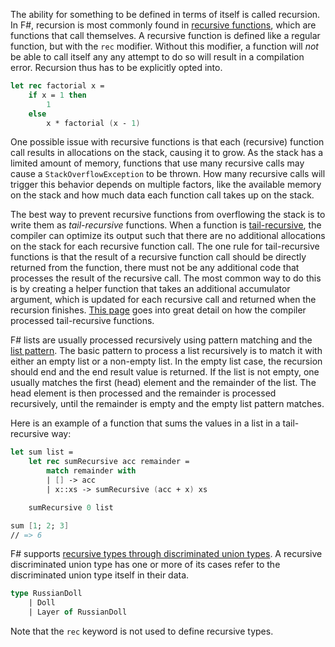 The ability for something to be defined in terms of itself is called recursion. In F#, recursion is most commonly found in [recursive functions][recursive-functions], which are functions that call themselves. A recursive function is defined like a regular function, but with the `rec` modifier. Without this modifier, a function will _not_ be able to call itself any any attempt to do so will result in a compilation error. Recursion thus has to be explicitly opted into.

```fsharp
let rec factorial x =
    if x = 1 then
        1
    else
        x * factorial (x - 1)
```

One possible issue with recursive functions is that each (recursive) function call results in allocations on the stack, causing it to grow. As the stack has a limited amount of memory, functions that use many recursive calls may cause a `StackOverflowException` to be thrown. How many recursive calls will trigger this behavior depends on multiple factors, like the available memory on the stack and how much data each function call takes up on the stack.

The best way to prevent recursive functions from overflowing the stack is to write them as _tail-recursive_ functions. When a function is [tail-recursive][tail-recursion], the compiler can optimize its output such that there are no additional allocations on the stack for each recursive function call. The one rule for tail-recursive functions is that the result of a recursive function call should be directly returned from the function, there must not be any additional code that processes the result of the recursive call. The most common way to do this is by creating a helper function that takes an additional accumulator argument, which is updated for each recursive call and returned when the recursion finishes. [This page][tail-recursion-in-depth] goes into great detail on how the compiler processed tail-recursive functions.

F# lists are usually processed recursively using pattern matching and the [list pattern][list-pattern]. The basic pattern to process a list recursively is to match it with either an empty list or a non-empty list. In the empty list case, the recursion should end and the end result value is returned. If the list is not empty, one usually matches the first (head) element and the remainder of the list. The head element is then processed and the remainder is processed recursively, until the remainder is empty and the empty list pattern matches.

Here is an example of a function that sums the values in a list in a tail-recursive way:

```fsharp
let sum list =
    let rec sumRecursive acc remainder =
        match remainder with
        | [] -> acc
        | x::xs -> sumRecursive (acc + x) xs

    sumRecursive 0 list

sum [1; 2; 3]
// => 6
```

F# supports [recursive types through discriminated union types][recursive-types]. A recursive discriminated union type has one or more of its cases refer to the discriminated union type itself in their data.

```fsharp
type RussianDoll
    | Doll
    | Layer of RussianDoll
```

Note that the `rec` keyword is not used to define recursive types.

[recursive-functions]: https://docs.microsoft.com/en-us/dotnet/fsharp/language-reference/functions/recursive-functions-the-rec-keyword
[recursive-types]: https://fsharpforfunandprofit.com/posts/recursive-types-and-folds/#a-basic-recursive-type
[list-pattern]: https://docs.microsoft.com/en-us/dotnet/fsharp/language-reference/pattern-matching#list-pattern
[tail-recursion]: https://cyanbyfuchsia.wordpress.com/2014/02/12/recursion-and-tail-recursion-in-f/
[tail-recursion-in-depth]: https://devblogs.microsoft.com/fsharpteam/tail-calls-in-f/
